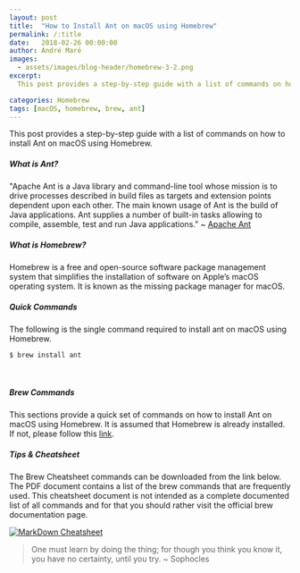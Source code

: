 ```yaml
---
layout: post
title:  "How to Install Ant on macOS using Homebrew"
permalink: /:title
date:   2018-02-26 00:00:00
author: André Maré
images:
  - assets/images/blog-header/homebrew-3-2.png
excerpt:
  This post provides a step-by-step guide with a list of commands on how to install Ant on macOS using Homebrew. Apache Ant is a Java library and command-line tool whose mission is to drive processes described in build files as targets and extension points dependent upon each other.

categories: Homebrew
tags: [macOS, homebrew, brew, ant]
---
```


This post provides a step-by-step guide with a list of commands on how to install Ant on macOS using Homebrew.

##### What is Ant?
"Apache Ant is a Java library and command-line tool whose mission is to drive processes described in build files as targets and extension points dependent upon each other. The main known usage of Ant is the build of Java applications. Ant supplies a number of built-in tasks allowing to compile, assemble, test and run Java applications." ~ [Apache Ant][0]

##### What is Homebrew?
Homebrew is a free and open-source software package management system that simplifies the installation of software on Apple’s macOS operating system. It is known as the missing package manager for macOS.

##### Quick Commands
The following is the single command required to install ant on macOS using Homebrew.
```console
$ brew install ant
```
<br/>

##### Brew Commands
This sections provide a quick set of commands on how to install Ant on macOS using Homebrew. It is assumed that Homebrew is already installed. If not, please follow this [link][1].

<script src="https://gist.github.com/Code2Bits/b1071f0310ba1b5bf498dd95e7a9a89b.js"></script>

##### Tips & Cheatsheet
The Brew Cheatsheet commands can be downloaded from the link below. The PDF document contains a list of the brew commands that are frequently used. This cheatsheet document is not intended as a complete documented list of all commands and for that you should rather visit the official brew documentation page.

[![MarkDown Cheatsheet][2]][3]

> One must learn by doing the thing; for though you think you know it, you have no certainty, until you try. ~ Sophocles

[0]: https://ant.apache.org/
[1]: https://brew.sh/
[2]: {{site.url}}/assets/images/cheatsheets/cheatsheet-homebrew.jpg
[3]: {{site.url}}/assets/cheatsheets/cheatsheet-homebrew.pdf
